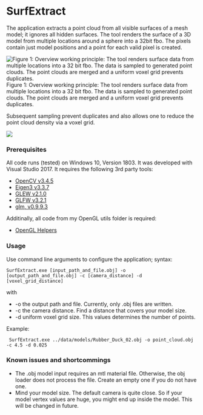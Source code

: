 # SurfExtract
The application extracts a point cloud from all visible surfaces of a mesh model; it ignores all hidden surfaces. 
The tool renders the surface of a 3D model from multiple locations around a sphere into a 32bit fbo. 
The pixels contain just model positions and a point for each valid pixel is created. 

![Figure 1: Overview working principle: The tool renders surface data from multiple locations into a 32 bit fbo. The data is sampled to generated point clouds. The point clouds are merged and a uniform voxel grid prevents duplicates.](https://github.com/rafael-radkowski/SurfExtract/blob/master/data/media/Overview.jpeg)
Figure 1: Overview working principle: The tool renders surface data from multiple locations into a 32 bit fbo. The data is sampled to generated point clouds. The point clouds are merged and a uniform voxel grid prevents duplicates.

Subsequent sampling prevent duplicates and also allows one to reduce the point cloud density via a voxel grid. 

![](https://github.com/rafael-radkowski/SurfExtract/blob/master/data/media/PointCloudSampling.jpeg )

### Prerequisites
All code runs (tested) on Windows 10, Version 1803. It was developed with Visual Studio 2017.
It requires the following 3rd party tools:
 * [OpenCV v3.4.5](https://opencv.org)
 * [Eigen3 v3.3.7](http://eigen.tuxfamily.org)
 * [GLEW v2.1.0](http://glew.sourceforge.net)
 * [GLFW v3.2.1](https://www.glfw.org)
 * [glm, v0.9.9.3](https://glm.g-truc.net/0.9.9/index.html)
 
Additinally, all code from my OpenGL utils folder is required:
 * [OpenGL Helpers](https://github.com/rafael-radkowski/GLSupport)

### Usage
Use command line arguments to configure the application; syntax:
```
SurfExtract.exe [input_path_and_file.obj] -o [output_path_and_file.obj] -c [camera_distance] -d [voxel_grid_distance]
```
with
* -o the output path and file. Currently, only .obj files are written.
* -c the camera distance. Find a distance that covers your model size. 
* -d uniform voxel grid size. This values determines the number of points. 

Example:
```
 SurfExtract.exe ../data/models/Rubber_Duck_02.obj -o point_cloud.obj  -c 4.5 -d 0.025
```

### Known issues and shortcommings
* The .obj model input requires an mtl material file. Otherwise, the obj loader does not process the file. Create an empty one if you do not have one.
* Mind your model size. The default camera is quite close. So if your model vertex values are huge, you might end up inside the model. This will be changed in future. 
